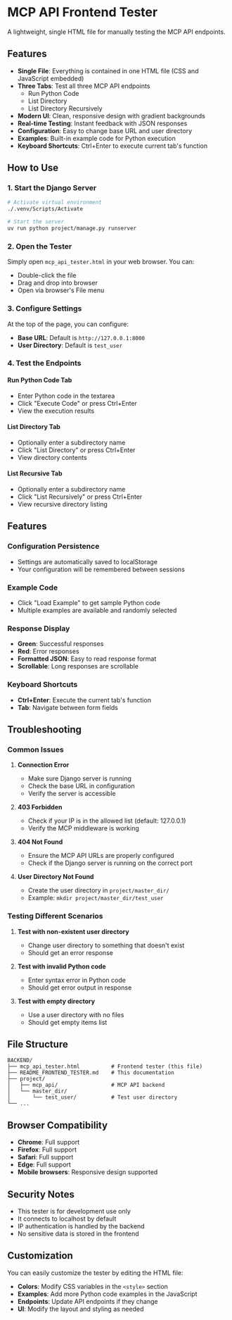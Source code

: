 # MCP API Frontend Tester

A lightweight, single HTML file for manually testing the MCP API endpoints.

## Features

- **Single File**: Everything is contained in one HTML file (CSS and JavaScript embedded)
- **Three Tabs**: Test all three MCP API endpoints
  - Run Python Code
  - List Directory
  - List Directory Recursively
- **Modern UI**: Clean, responsive design with gradient backgrounds
- **Real-time Testing**: Instant feedback with JSON responses
- **Configuration**: Easy to change base URL and user directory
- **Examples**: Built-in example code for Python execution
- **Keyboard Shortcuts**: Ctrl+Enter to execute current tab's function

## How to Use

### 1. Start the Django Server

```bash
# Activate virtual environment
./.venv/Scripts/Activate

# Start the server
uv run python project/manage.py runserver
```

### 2. Open the Tester

Simply open `mcp_api_tester.html` in your web browser. You can:
- Double-click the file
- Drag and drop into browser
- Open via browser's File menu

### 3. Configure Settings

At the top of the page, you can configure:
- **Base URL**: Default is `http://127.0.0.1:8000`
- **User Directory**: Default is `test_user`

### 4. Test the Endpoints

#### Run Python Code Tab
- Enter Python code in the textarea
- Click "Execute Code" or press Ctrl+Enter
- View the execution results

#### List Directory Tab
- Optionally enter a subdirectory name
- Click "List Directory" or press Ctrl+Enter
- View directory contents

#### List Recursive Tab
- Optionally enter a subdirectory name
- Click "List Recursively" or press Ctrl+Enter
- View recursive directory listing

## Features

### Configuration Persistence
- Settings are automatically saved to localStorage
- Your configuration will be remembered between sessions

### Example Code
- Click "Load Example" to get sample Python code
- Multiple examples are available and randomly selected

### Response Display
- **Green**: Successful responses
- **Red**: Error responses
- **Formatted JSON**: Easy to read response format
- **Scrollable**: Long responses are scrollable

### Keyboard Shortcuts
- **Ctrl+Enter**: Execute the current tab's function
- **Tab**: Navigate between form fields

## Troubleshooting

### Common Issues

1. **Connection Error**
   - Make sure Django server is running
   - Check the base URL in configuration
   - Verify the server is accessible

2. **403 Forbidden**
   - Check if your IP is in the allowed list (default: 127.0.0.1)
   - Verify the MCP middleware is working

3. **404 Not Found**
   - Ensure the MCP API URLs are properly configured
   - Check if the Django server is running on the correct port

4. **User Directory Not Found**
   - Create the user directory in `project/master_dir/`
   - Example: `mkdir project/master_dir/test_user`

### Testing Different Scenarios

1. **Test with non-existent user directory**
   - Change user directory to something that doesn't exist
   - Should get an error response

2. **Test with invalid Python code**
   - Enter syntax error in Python code
   - Should get error output in response

3. **Test with empty directory**
   - Use a user directory with no files
   - Should get empty items list

## File Structure

```
BACKEND/
├── mcp_api_tester.html          # Frontend tester (this file)
├── README_FRONTEND_TESTER.md    # This documentation
├── project/
│   ├── mcp_api/                 # MCP API backend
│   └── master_dir/
│       └── test_user/           # Test user directory
└── ...
```

## Browser Compatibility

- **Chrome**: Full support
- **Firefox**: Full support
- **Safari**: Full support
- **Edge**: Full support
- **Mobile browsers**: Responsive design supported

## Security Notes

- This tester is for development use only
- It connects to localhost by default
- IP authentication is handled by the backend
- No sensitive data is stored in the frontend

## Customization

You can easily customize the tester by editing the HTML file:

- **Colors**: Modify CSS variables in the `<style>` section
- **Examples**: Add more Python code examples in the JavaScript
- **Endpoints**: Update API endpoints if they change
- **UI**: Modify the layout and styling as needed 